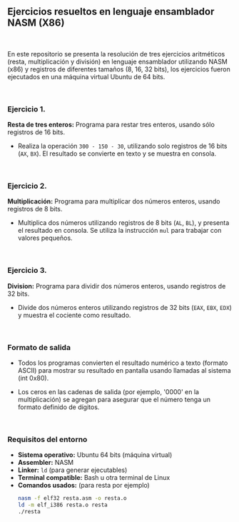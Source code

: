 ## **Ejercicios resueltos en lenguaje ensamblador NASM (X86)**

<br>

En este repositorio se presenta la resolución de tres ejercicios aritméticos (resta, multiplicación y división) en lenguaje ensamblador utilizando NASM (x86) y registros de diferentes tamaños (8, 16, 32 bits), los ejercicios fueron ejecutados en una máquina virtual Ubuntu de 64 bits.

<br>

### Ejercicio 1.

**Resta de tres enteros:** Programa para restar tres enteros, usando sólo registros de 16 bits.
- Realiza la operación `300 - 150 - 30`, utilizando solo registros de 16 bits (`AX`, `BX`). El resultado se convierte en texto y se muestra en consola.

<br>

### Ejercicio 2.

**Multiplicación:** Programa para multiplicar dos números enteros, usando registros de 8 bits. 
- Multiplica dos números utilizando registros de 8 bits (`AL`, `BL`), y presenta el resultado en consola. Se utiliza la instrucción `mul` para trabajar con valores pequeños.

<br>

### Ejercicio 3.

**Division:** Programa para dividir dos números enteros, usando registros de 32 bits.
- Divide dos números enteros utilizando registros de 32 bits (`EAX`, `EBX`, `EDX`) y muestra el cociente como resultado.

<br>

### Formato de salida

- Todos los programas convierten el resultado numérico a texto (formato ASCII) para mostrar su resultado en pantalla usando llamadas al sistema (int 0x80).  

- Los ceros en las cadenas de salida (por ejemplo, '0000' en la multiplicación) se agregan para asegurar que el número tenga un formato definido de dígitos.

<br>

### Requisitos del entorno

- **Sistema operativo:** Ubuntu 64 bits (máquina virtual)
- **Assembler:** NASM
- **Linker:** `ld` (para generar ejecutables)
- **Terminal compatible:** Bash u otra terminal de Linux
- **Comandos usados:** (para resta por ejemplo)
  ```bash
  nasm -f elf32 resta.asm -o resta.o
  ld -m elf_i386 resta.o resta
  ./resta

